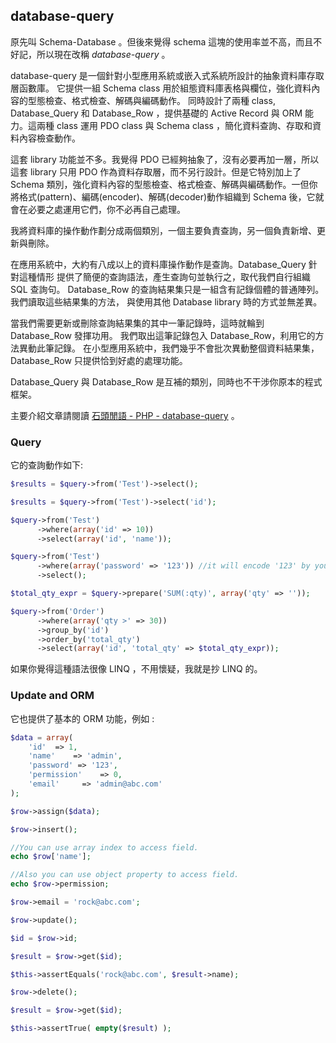 database-query
--------------

原先叫 Schema-Database 。但後來覺得 schema 這塊的使用率並不高，而且不好記，所以現在改稱 *database-query* 。

database-query 是一個針對小型應用系統或嵌入式系統所設計的抽象資料庫存取層函數庫。 它提供一組 Schema class 用於組態資料庫表格與欄位，強化資料內容的型態檢查、格式檢查、解碼與編碼動作。 同時設計了兩種 class, Database_Query 和 Database_Row ，提供基礎的 Active Record 與 ORM 能力。這兩種 class 運用 PDO class 與 Schema class ，簡化資料查詢、存取和資料內容檢查動作。

這套 library 功能並不多。我覺得 PDO 已經夠抽象了，沒有必要再加一層，所以這套 library 只用 PDO 作為資料存取層，而不另行設計。但是它特別加上了 Schema 類別，強化資料內容的型態檢查、格式檢查、解碼與編碼動作。一但你將格式(pattern)、編碼(encoder)、解碼(decoder)動作組織到 Schema 後，它就會在必要之處運用它們，你不必再自己處理。

我將資料庫的操作動作劃分成兩個類別，一個主要負責查詢，另一個負責新增、更新與刪除。

在應用系統中，大約有八成以上的資料庫操作動作是查詢。Database_Query 針對這種情形 提供了簡便的查詢語法，產生查詢句並執行之，取代我們自行組織 SQL 查詢句。 Database_Row 的查詢結果集只是一組含有記錄個體的普通陣列。我們讀取這些結果集的方法， 與使用其他 Database library 時的方式並無差異。

當我們需要更新或刪除查詢結果集的其中一筆記錄時，這時就輪到 Database_Row 發揮功用。 我們取出這筆記錄包入 Database_Row，利用它的方法異動此筆記錄。 在小型應用系統中，我們幾乎不會批次異動整個資料結果集，Database_Row 只提供恰到好處的處理功能。

Database_Query 與 Database_Row 是互補的類別，同時也不干涉你原本的程式框架。

主要介紹文章請閱讀 [石頭閒語 - PHP - database-query](http://rocksaying.tw/archives/2009/PHP%20-%20Schema-Database.html) 。

### Query

它的查詢動作如下:

```php
$results = $query->from('Test')->select();

$results = $query->from('Test')->select('id');

$query->from('Test')
      ->where(array('id' => 10))
      ->select(array('id', 'name'));

$query->from('Test')
      ->where(array('password' => '123')) //it will encode '123' by your schema.
      ->select();

$total_qty_expr = $query->prepare('SUM(:qty)', array('qty' => ''));

$query->from('Order')
      ->where(array('qty >' => 30))
      ->group_by('id')
      ->order_by('total_qty')
      ->select(array('id', 'total_qty' => $total_qty_expr));
```

如果你覺得這種語法很像 LINQ ，不用懷疑，我就是抄 LINQ 的。

### Update and ORM

它也提供了基本的 ORM 功能，例如 :

```php
$data = array(
    'id'  => 1,
    'name'    => 'admin',
    'password' => '123',
    'permission'    => 0,
    'email'     => 'admin@abc.com'
);

$row->assign($data);

$row->insert();

//You can use array index to access field.
echo $row['name'];

//Also you can use object property to access field.
echo $row->permission;

$row->email = 'rock@abc.com';

$row->update();

$id = $row->id;

$result = $row->get($id);

$this->assertEquals('rock@abc.com', $result->name);

$row->delete();

$result = $row->get($id);

$this->assertTrue( empty($result) );
```
